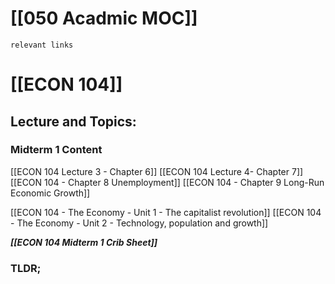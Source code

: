 # [[050 Acadmic MOC]]

`relevant links`

 # [[ECON 104]]
 
 ## Lecture and Topics:
 
 ### Midterm 1 Content
[[ECON 104 Lecture 3 - Chapter 6]]
[[ECON 104 Lecture 4- Chapter 7]]
[[ECON 104 - Chapter 8 Unemployment]]
[[ECON 104 - Chapter 9 Long-Run Economic Growth]]

[[ECON 104 - The Economy - Unit 1 - The capitalist revolution]]
[[ECON 104 - The Economy - Unit 2 - Technology, population and growth]]

***[[ECON 104 Midterm 1 Crib Sheet]]***

### TLDR;